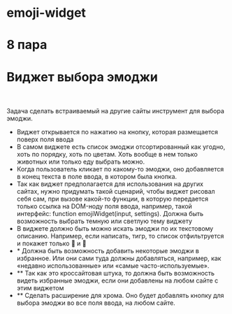 # emoji-widget
<h1>8 пара</h1>

<h1>Виджет выбора эмоджи</h1><br>
<br>
Задача сделать встраиваемый на другие сайты инструмент для выбора эмоджи.
<br>
<ul>
<li>Виджет открывается по нажатию на кнопку, которая размещается поверх поля ввода</li>
<li>В самом виджете есть список эмоджи отсортированный как угодно, хоть по порядку, хоть по цветам. Хоть вообще в нем только животных или только еду выбрать можно. 
<li>Когда пользователь кликает по какому-то эмоджи, оно добавляется в конец текста в поле ввода, в котором была кнопка.</li>
<li>Так как виджет предполагается для использования на других сайтах, нужно придумать такой сценарий, чтобы виджет рисовал себя сам, при вызове какой-то функции, в которую передается только ссылка на DOM-ноду поля ввода, например, такой интерфейс: function emojiWidget(input, settings).
Должна быть возможность выбрать темную или светлую тему виджету</li>
<li>В виджете должно быть можно искать эмоджи по их текстовому описанию. Например, если написать, тигр, то список отфильтруется и покажет только 🐅 и 🐯</li>
<li>* Должна быть возможность добавить некоторые эмоджи в избранное. Или они сами туда должны добавляться, например, как «недавно использованные» или «самые часто-используемые».</li>
<li>** Так как это кроссайтовая штука, то должна быть возможность видеть избранные эмоджи, если они добавлены на любом сайте с этим виджетом</li>
<li>** Сделать расширение для хрома. Оно будет добавлять кнопку для выбора эмоджи во все поля ввода, на любом сайте.</li>
